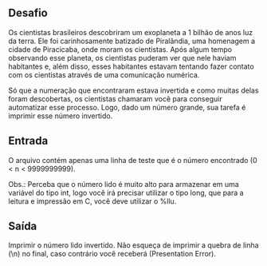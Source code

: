 ## Desafio

Os cientistas brasileiros descobriram um exoplaneta a 1 bilhão de anos luz da
terra. Ele foi carinhosamente batizado de Piralândia, uma homenagem a cidade de
Piracicaba, onde moram os cientistas. Após algum tempo observando esse planeta,
os cientistas puderam ver que nele haviam habitantes e, além disso, esses
habitantes estavam tentando fazer contato com os cientistas através de uma
comunicação numérica. 

Só que a numeração que encontraram estava invertida e como muitas delas foram
descobertas, os cientistas chamaram você para conseguir automatizar esse
processo. Logo, dado um número grande, sua tarefa é imprimir esse número
invertido.

## Entrada
O arquivo contém apenas uma linha de teste que é o número encontrado
(0 < n < 9999999999).

Obs.: Perceba que o número lido é muito alto para armazenar em uma variável do
tipo int, logo você irá precisar utilizar o tipo long, que para a leitura e
impressão em C, você deve utilizar o %llu.


## Saída
Imprimir o número lido invertido. Não esqueça de imprimir a quebra de linha
(\n) no final, caso contrário você receberá (Presentation Error).

